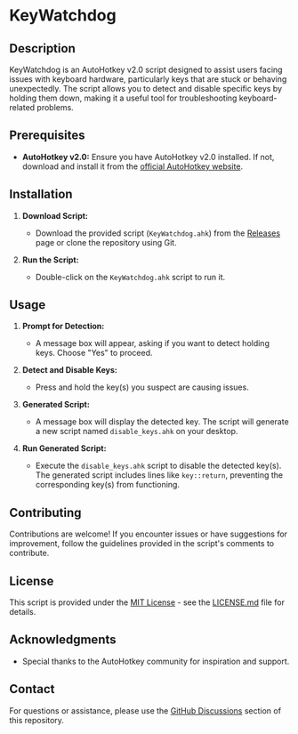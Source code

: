 # KeyWatchdog

## Description

KeyWatchdog is an AutoHotkey v2.0 script designed to assist users facing issues with keyboard hardware, particularly keys that are stuck or behaving unexpectedly. The script allows you to detect and disable specific keys by holding them down, making it a useful tool for troubleshooting keyboard-related problems.

## Prerequisites

- **AutoHotkey v2.0:** Ensure you have AutoHotkey v2.0 installed. If not, download and install it from the [official AutoHotkey website](https://www.autohotkey.com/).

## Installation

1. **Download Script:**
   - Download the provided script (`KeyWatchdog.ahk`) from the [Releases](https://github.com/Osadhi/KeyWatchdog/releases) page or clone the repository using Git.

2. **Run the Script:**
   - Double-click on the `KeyWatchdog.ahk` script to run it.

## Usage

1. **Prompt for Detection:**
   - A message box will appear, asking if you want to detect holding keys. Choose "Yes" to proceed.

2. **Detect and Disable Keys:**
   - Press and hold the key(s) you suspect are causing issues.

3. **Generated Script:**
   - A message box will display the detected key. The script will generate a new script named `disable_keys.ahk` on your desktop.

4. **Run Generated Script:**
   - Execute the `disable_keys.ahk` script to disable the detected key(s). The generated script includes lines like `key::return`, preventing the corresponding key(s) from functioning.

## Contributing

Contributions are welcome! If you encounter issues or have suggestions for improvement, follow the guidelines provided in the script's comments to contribute.

## License

This script is provided under the [MIT License](LICENSE.md) - see the [LICENSE.md](LICENSE.md) file for details.

## Acknowledgments

- Special thanks to the AutoHotkey community for inspiration and support.

## Contact

For questions or assistance, please use the [GitHub Discussions](https://github.com/Osadhi/KeyWatchdog/discussions) section of this repository.
